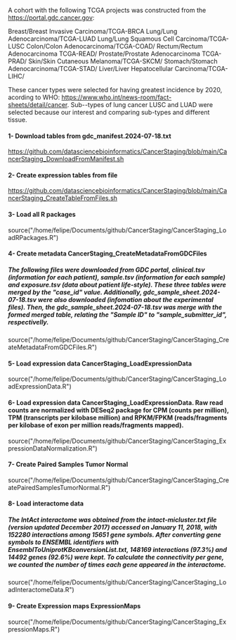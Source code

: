 A cohort with the following TCGA projects was constructed from the https://portal.gdc.cancer.gov: 

Breast/Breast Invasive Carcinoma/TCGA-BRCA
Lung/Lung Adenocarcinoma/TCGA-LUAD
Lung/Lung Squamous Cell Carcinoma/TCGA-LUSC
Colon/Colon Adenocarcinoma/TCGA-COAD/
Rectum/Rectum Adenocarcinoma TCGA-READ/
Prostate/Prostate Adenocarcinoma TCGA-PRAD/
Skin/Skin Cutaneous Melanoma/TCGA-SKCM/
Stomach/Stomach Adenocarcinoma/TCGA-STAD/
Liver/Liver Hepatocellular Carcinoma/TCGA-LIHC/

These cancer types were selected for having greatest incidence by 2020, acording to WHO: https://www.who.int/news-room/fact-sheets/detail/cancer. Sub--types of lung cancer LUSC and LUAD were selected because our interest and comparing sub-types and different tissue.
#### 1- Download tables from gdc_manifest.2024-07-18.txt
https://github.com/datasciencebioinformatics/CancerStaging/blob/main/CancerStaging_DownloadFromManifest.sh

#### 2- Create expression tables from file
https://github.com/datasciencebioinformatics/CancerStaging/blob/main/CancerStaging_CreateTableFromFiles.sh

#### 3- Load all R packages
source("/home/felipe/Documents/github/CancerStaging/CancerStaging_LoadRPackages.R")

#### 4- Create metadata CancerStaging_CreateMetadataFromGDCFiles
##### The following files were downloaded from GDC portal, clinical.tsv (information for each patient), sample.tsv (information for each sample) and exposure.tsv (data about patient life-style). These three tables were merged by the "case_id" value. Additionally, gdc_sample_sheet.2024-07-18.tsv were also downloaded (infomation about the experimental files). Then, the gdc_sample_sheet.2024-07-18.tsv was merge with the formed merged table, relating the "Sample ID" to "sample_submitter_id", respectivelly. 
source("/home/felipe/Documents/github/CancerStaging/CancerStaging_CreateMetadataFromGDCFiles.R")

#### 5- Load expression data CancerStaging_LoadExpressionData
source("/home/felipe/Documents/github/CancerStaging/CancerStaging_LoadExpressionData.R")

#### 6- Load expression data CancerStaging_LoadExpressionData. Raw read counts are normalized with DESeq2 package for CPM (counts per million), TPM (transcripts per kilobase million) and RPKM/FPKM (reads/fragments per kilobase of exon per million reads/fragments mapped).
source("/home/felipe/Documents/github/CancerStaging/CancerStaging_ExpressionDataNormalization.R")

#### 7- Create Paired Samples Tumor Normal
source("/home/felipe/Documents/github/CancerStaging/CancerStaging_CreatePairedSamplesTumorNormal.R")

#### 8- Load interactome data
##### The IntAct interactome was obtained from the intact-micluster.txt file (version updated December 2017) accessed on January 11, 2018, with 152280 interactions among 15651 gene symbols. After converting gene symbols to ENSEMBL identifiers with EnsemblToUniprotKBconversionList.txt, 148169 interactions (97.3%) and 14492 genes (92.6%) were kept. To calculate the connectivity per gene, we counted the number of times each gene appeared in the interactome. 
source("/home/felipe/Documents/github/CancerStaging/CancerStaging_LoadInteractomeData.R")

#### 9- Create Expression maps ExpressionMaps
source("/home/felipe/Documents/github/CancerStaging/CancerStaging_ExpressionMaps.R")


